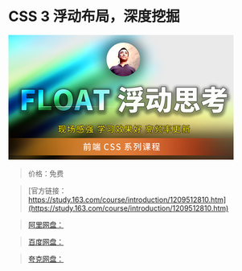 # CSS 3 浮动布局，深度挖掘

![img](../../../assets/study163/free/d74a30be01394d19bfa9bb0258b0a369.png)

> 价格：免费

> [官方链接：https://study.163.com/course/introduction/1209512810.htm](https://study.163.com/course/introduction/1209512810.htm)

> [阿里网盘：]()

> [百度网盘：]()

> [夸克网盘：]()

